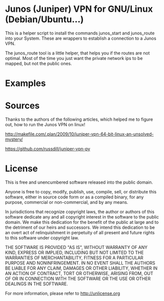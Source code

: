 # Junos (Juniper) VPN for GNU/Linux (Debian/Ubuntu...)

This is a helper script to install the commands junos_start and junos_route
into your System. These are wrappers to establish a connection to a Junos VPN.

The junos_route tool is a little helper, that helps you if the routes are not
optimal. Most of the time you just want the private network ips to be mapped,
but not the public ones.

# Examples



# Sources

Thanks to the authors of the following articles, which helped me to figure out,
how to run the Junos VPN on linux!

http://makefile.com/.plan/2009/10/juniper-vpn-64-bit-linux-an-unsolved-mystery/

https://github.com/russdill/juniper-vpn-py

# License

This is free and unencumbered software released into the public domain.

Anyone is free to copy, modify, publish, use, compile, sell, or
distribute this software, either in source code form or as a compiled
binary, for any purpose, commercial or non-commercial, and by any
means.

In jurisdictions that recognize copyright laws, the author or authors
of this software dedicate any and all copyright interest in the
software to the public domain. We make this dedication for the benefit
of the public at large and to the detriment of our heirs and
successors. We intend this dedication to be an overt act of
relinquishment in perpetuity of all present and future rights to this
software under copyright law.

THE SOFTWARE IS PROVIDED "AS IS", WITHOUT WARRANTY OF ANY KIND,
EXPRESS OR IMPLIED, INCLUDING BUT NOT LIMITED TO THE WARRANTIES OF
MERCHANTABILITY, FITNESS FOR A PARTICULAR PURPOSE AND NONINFRINGEMENT.
IN NO EVENT SHALL THE AUTHORS BE LIABLE FOR ANY CLAIM, DAMAGES OR
OTHER LIABILITY, WHETHER IN AN ACTION OF CONTRACT, TORT OR OTHERWISE,
ARISING FROM, OUT OF OR IN CONNECTION WITH THE SOFTWARE OR THE USE OR
OTHER DEALINGS IN THE SOFTWARE.

For more information, please refer to <http://unlicense.org>
